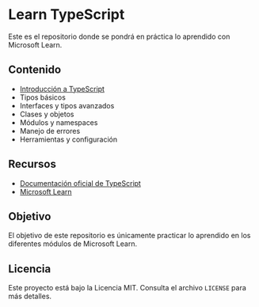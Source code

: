 # Learn TypeScript

Este es el repositorio donde se pondrá en práctica lo aprendido con Microsoft Learn.

## Contenido

- [Introducción a TypeScript](https://learn.microsoft.com/es-es/training/modules/typescript-get-started/)
- Tipos básicos
- Interfaces y tipos avanzados
- Clases y objetos
- Módulos y namespaces
- Manejo de errores
- Herramientas y configuración

## Recursos

- [Documentación oficial de TypeScript](https://www.typescriptlang.org/docs/)
- [Microsoft Learn](https://learn.microsoft.com/)

## Objetivo

El objetivo de este repositorio es únicamente practicar lo aprendido en los diferentes módulos de Microsoft Learn.

## Licencia

Este proyecto está bajo la Licencia MIT. Consulta el archivo `LICENSE` para más detalles.
